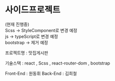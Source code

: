 <h1>사이드프로젝트</h1>

(현재 진행중) <br/>
Scss -> StyleComponent로 변경 예정 <br/>
js -> typeScript로 변경 예정 <br/>
bootstrap -> 제거 예정 

프로젝트명 : 맛집게시판

기술스택 : react , Scss , react-router-dom , bootstrap

Front-End : 원동휘
Back-End : 김희철
